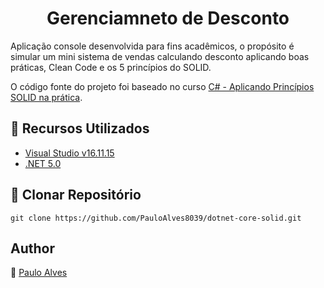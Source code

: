 <h1 align="center">Gerenciamneto de Desconto</h1>

Aplicação console desenvolvida para fins acadêmicos, o propósito é simular um mini sistema de vendas calculando desconto aplicando boas práticas, Clean Code e os 5 princípios do SOLID.

O código fonte do projeto foi baseado no curso [C# - Aplicando Princípios SOLID na prática](https://www.udemy.com/course/fullstack-vuejs-dotnetcore-efcore/).

## :wrench: Recursos Utilizados

- [Visual Studio v16.11.15](https://visualstudio.microsoft.com/pt-br/)
- [.NET 5.0](https://dotnet.microsoft.com/en-us/download/dotnet/5.0)


## :floppy_disk: Clonar Repositório

`git clone https://github.com/PauloAlves8039/dotnet-core-solid.git`

## Author
:boy: [Paulo Alves](https://github.com/PauloAlves8039)
